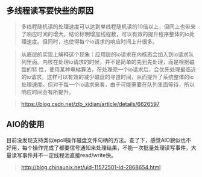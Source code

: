 
## 多线程读写要快些的原因

> 多线程随机读的处理速度可以达到单线程随机读的10倍以上，但同上也带来了响应时间的增大。结论标明增加线程数，可以有效的提升程序整体的io处理速度。但同时，也使得每个io请求的响应时间上升很多。

> 从底层的实现上解释这个现象：应用层的io请求在内核态会加入到io请求队列里面。内核在处理io请求的时候，并不是简单的先到先处理，而是根据磁盘的特 性，使用某种电梯算法，在处理完一个io请求后，会优先处理最临近的io请求。这样可以有效的减少磁盘的寻道时间，从而提升了系统整体的io处理速度。但对于每一个io请求来看，由于可能需要在队列里面等待，所以响应时间会有所提升。

> https://blog.csdn.net/zlb_xidian/article/details/6626597

## AIO的使用

目前没发现支持类似epoll操作磁盘文件句柄的方法。查了下，感觉AIO貌似也不好用，每个操作完成了都要信号通知来处理结果，不能一次批量处理读写事件，大量读写事件并不一定线程池直接read/write快。

> http://blog.chinaunix.net/uid-11572501-id-2868654.html
